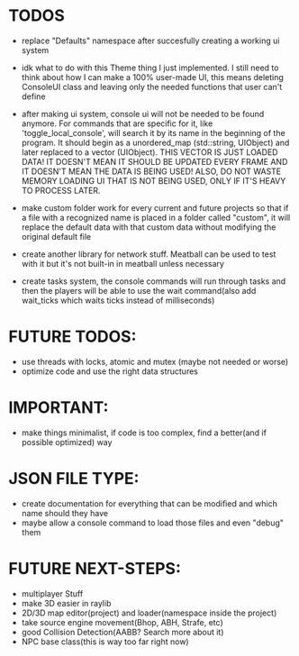 # TODOS
- replace "Defaults" namespace after succesfully creating a working ui system

- idk what to do with this Theme thing I just implemented. I still need to think about how I can make a 100% user-made UI, this means deleting ConsoleUI class and leaving only the needed functions that user can't define

- after making ui system, console ui will not be needed to be found anymore. For commands that are specific for it, like 'toggle_local_console', will search it by its name in the beginning of the program. It should begin as a unordered_map (std::string, UIObject) and later replaced to a vector (UIObject). THIS VECTOR IS JUST LOADED DATA! IT DOESN'T MEAN IT SHOULD BE UPDATED EVERY FRAME AND IT DOESN'T MEAN THE DATA IS BEING USED! ALSO, DO NOT WASTE MEMORY LOADING UI THAT IS NOT BEING USED, ONLY IF IT'S HEAVY TO PROCESS LATER.

- make custom folder work for every current and future projects so that if a file with a recognized name is placed in a folder called "custom", it will replace the default data with that custom data without modifying the original default file

- create another library for network stuff. Meatball can be used to test with it but it's not built-in in meatball unless necessary

- create tasks system, the console commands will run through tasks and then the players will be able to use the wait command(also add wait_ticks which waits ticks instead of milliseconds)

# FUTURE TODOS:
- use threads with locks, atomic and mutex (maybe not needed or worse)
- optimize code and use the right data structures

# IMPORTANT:
- make things minimalist, if code is too complex, find a better(and if possible optimized) way

# JSON FILE TYPE:
- create documentation for everything that can be modified and which name should they have
- maybe allow a console command to load those files and even "debug" them

# FUTURE NEXT-STEPS:
- multiplayer Stuff
- make 3D easier in raylib
- 2D/3D map editor(project) and loader(namespace inside the project)
- take source engine movement(Bhop, ABH, Strafe, etc)
- good Collision Detection(AABB? Search more about it)
- NPC base class(this is way too far right now)